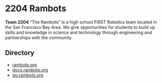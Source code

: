 # 2204 Rambots
**Team 2204** “The Rambots” is a high school FIRST Robotics team located in the San Francisco Bay Area. We give opportunities for students to build up skills and knowledge in science and technology through engineering and partnerships with the community.

## Directory
- [rambots.org](https://rambots.org)
- [docs.rambots.org](https://docs.rambots.org)
- [go.rambots.org](https://go.rambots.org)
